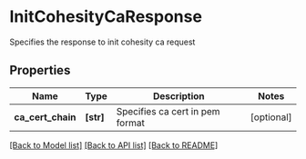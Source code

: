 # InitCohesityCaResponse

Specifies the response to init cohesity ca request

## Properties
Name | Type | Description | Notes
------------ | ------------- | ------------- | -------------
**ca_cert_chain** | **[str]** | Specifies ca cert in pem format | [optional] 

[[Back to Model list]](../README.md#documentation-for-models) [[Back to API list]](../README.md#documentation-for-api-endpoints) [[Back to README]](../README.md)


